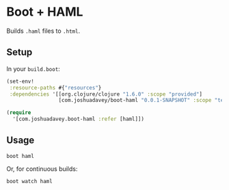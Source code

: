 # Boot + HAML

Builds `.haml` files to `.html`.

## Setup

In your `build.boot`:

``` clojure
(set-env!
 :resource-paths #{"resources"}
 :dependencies '[[org.clojure/clojure "1.6.0" :scope "provided"]
                 [com.joshuadavey/boot-haml "0.0.1-SNAPSHOT" :scope "test"]])

(require
  '[com.joshuadavey.boot-haml :refer [haml]])
```

## Usage

```
boot haml
```

Or, for continuous builds:

```
boot watch haml
```
